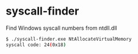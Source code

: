 # syscall-finder

Find Windows syscall numbers from ntdll.dll

```sh
$ ./syscall-finder.exe NtAllocateVirtualMemory
syscall code: 24(0x18)
```